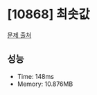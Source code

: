 # [10868] 최솟값

[문제 출처](https://www.acmicpc.net/problem/10868)

## 성능

- Time: 148ms
- Memory: 10.876MB